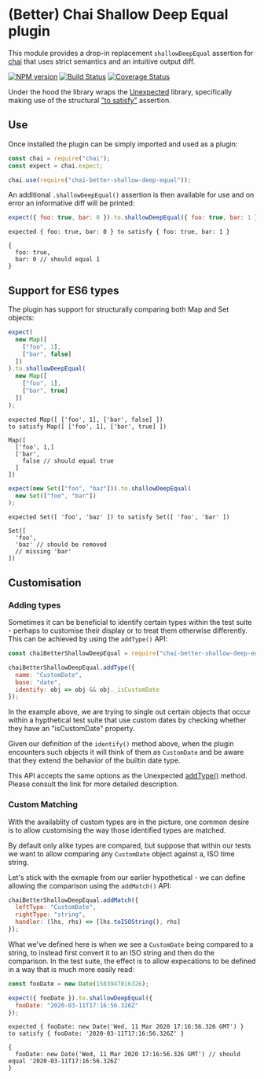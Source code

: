 # (Better) Chai Shallow Deep Equal plugin

This module provides a drop-in replacement `shallowDeepEqual`
assertion for [chai](https://www.chaijs.com) that uses strict
semantics and an intuitive output diff.

[![NPM version](https://img.shields.io/npm/v/chai-better-shallow-deep-equal.svg)](https://www.npmjs.com/package/chai-better-shallow-deep-equal)
[![Build Status](https://img.shields.io/travis/alexjeffburke/chai-better-shallow-deep-equal/master.svg)](https://travis-ci.org/alexjeffburke/chai-better-shallow-deep-equal)
[![Coverage Status](https://img.shields.io/coveralls/alexjeffburke/chai-better-shallow-deep-equal/master.svg)](https://coveralls.io/r/alexjeffburke/chai-better-shallow-deep-equal?branch=master)

Under the hood the library wraps the [Unexpected](https://unexpected.js.org)
library, specifically making use of the structural
["to satisfy"](https://unexpected.js.org/assertions/any/to-satisfy/) assertion.

## Use

Once installed the plugin can be simply imported and used as a plugin:

```js
const chai = require("chai");
const expect = chai.expect;

chai.use(require("chai-better-shallow-deep-equal"));
```

An additional `.shallowDeepEqual()` assertion is then available for use and
on error an informative diff will be printed:


```js
expect({ foo: true, bar: 0 }).to.shallowDeepEqual({ foo: true, bar: 1 });
```

```output
expected { foo: true, bar: 0 } to satisfy { foo: true, bar: 1 }

{
  foo: true,
  bar: 0 // should equal 1
}
```

## Support for ES6 types

The plugin has support for structurally comparing both Map and Set objects:

```js
expect(
  new Map([
    ["foo", 1],
    ["bar", false]
  ])
).to.shallowDeepEqual(
  new Map([
    ["foo", 1],
    ["bar", true]
  ])
);
```

```output
expected Map([ ['foo', 1], ['bar', false] ])
to satisfy Map([ ['foo', 1], ['bar', true] ])

Map([
  ['foo', 1,]
  ['bar',
    false // should equal true
  ]
])
```

```js
expect(new Set(["foo", "baz"])).to.shallowDeepEqual(
  new Set(["foo", "bar"])
);
```

```output
expected Set([ 'foo', 'baz' ]) to satisfy Set([ 'foo', 'bar' ])

Set([
  'foo',
  'baz' // should be removed
  // missing 'bar'
])
```

## Customisation

### Adding types

Sometimes it can be beneficial to identify certain types within
the test suite - perhaps to customise their display or to treat
them otherwise differently. This can be achieved by using the
`addType()` API:

```js
const chaiBetterShallowDeepEqual = require("chai-better-shallow-deep-equal");

chaiBetterShallowDeepEqual.addType({
  name: "CustomDate",
  base: "date",
  identify: obj => obj && obj._isCustomDate
});
```

In the example above, we are trying to single out certain objects
that occur within a hypthetical test suite that use custom dates
by checking whether they have an "isCustomDate" property.

Given our definition of the `identify()` method above, when the
plugin encounters such objects it will think of them as `CustomDate`
and be aware that they extend the behavior of the builtin date type.

This API accepts the same options as the Unexpected
[addType()](https://unexpected.js.org/api/addType/) method.
Please consult the link for more detailed description.

### Custom Matching

With the availablity of custom types are in the picture, one common
desire is to allow customising the way those identified types are
matched.

By default only alike types are compared, but suppose that within
our tests we want to allow comparing any `CustomDate` object against
a, ISO time string.

Let's stick with the exmaple from our earlier hypothetical - we can
define allowing the comparison using the `addMatch()` API:

```js
chaiBetterShallowDeepEqual.addMatch({
  leftType: "CustomDate",
  rightType: "string",
  handler: (lhs, rhs) => [lhs.toISOString(), rhs]
});
```

What we've defined here is when we see a `CustomDate` being compared
to a string, to instead first convert it to an ISO string and then do
the comparison. In the test suite, the effect is to allow expecations
to be defined in a way that is much more easily read:

```js
const fooDate = new Date(1583947016326);

expect({ fooDate }).to.shallowDeepEqual({
  fooDate: "2020-03-11T17:16:56.326Z"
});
```

```output
expected { fooDate: new Date('Wed, 11 Mar 2020 17:16:56.326 GMT') }
to satisfy { fooDate: '2020-03-11T17:16:56.326Z' }

{
  fooDate: new Date('Wed, 11 Mar 2020 17:16:56.326 GMT') // should equal '2020-03-11T17:16:56.326Z'
}
```
